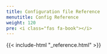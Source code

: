 ```yaml
---
title: Configuration file Reference
menutitle: Config Reference
weight: 120
pre: <i class="fas fa-book"></i>
---
```


{{< include-html "_reference.html" >}}
